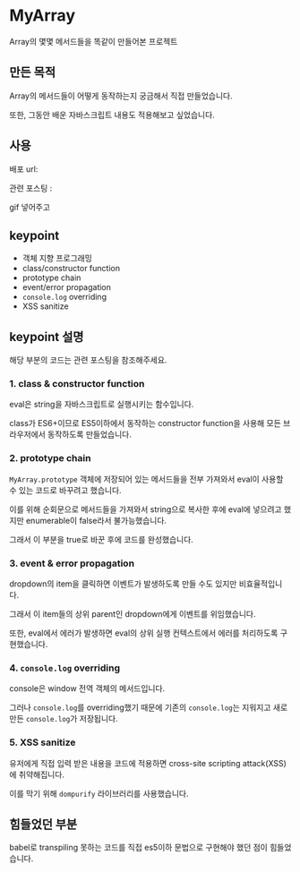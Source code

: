 # MyArray

Array의 몇몇 메서드들을 똑같이 만들어본 프로젝트

## 만든 목적

Array의 메서드들이 어떻게 동작하는지 궁금해서 직접 만들었습니다.

또한, 그동안 배운 자바스크립트 내용도 적용해보고 싶었습니다.

## 사용

배포 url:

관련 포스팅 :

gif 넣어주고

## keypoint

- 객체 지향 프로그래밍
- class/constructor function
- prototype chain
- event/error propagation
- `console.log` overriding
- XSS sanitize

## keypoint 설명

해당 부분의 코드는 관련 포스팅을 참조해주세요.

### 1. class & constructor function

eval은 string을 자바스크립트로 실행시키는 함수입니다.

class가 ES6+이므로 ES5이하에서 동작하는 constructor function을 사용해 모든 브라우저에서 동작하도록 만들었습니다.

### 2. prototype chain

`MyArray.prototype` 객체에 저장되어 있는 메서드들을 전부 가져와서 eval이 사용할 수 있는 코드로 바꾸려고 했습니다.

이를 위해 순회문으로 메서드들을 가져와서 string으로 복사한 후에 eval에 넣으려고 했지만 enumerable이 false라서 불가능했습니다.

그래서 이 부분을 true로 바꾼 후에 코드를 완성했습니다.

### 3. event & error propagation

dropdown의 item을 클릭하면 이벤트가 발생하도록 만들 수도 있지만 비효율적입니다.

그래서 이 item들의 상위 parent인 dropdown에게 이벤트를 위임했습니다.

또한, eval에서 에러가 발생하면 eval의 상위 실행 컨텍스트에서 에러를 처리하도록 구현했습니다.

### 4. `console.log` overriding

console은 window 전역 객체의 메서드입니다.

그러나 `console.log`를 overriding했기 때문에 기존의 `console.log`는 지워지고 새로 만든 `console.log`가 저장됩니다.

### 5. XSS sanitize

유저에게 직접 입력 받은 내용을 코드에 적용하면 cross-site scripting attack(XSS)에 취약해집니다.

이를 막기 위해 `dompurify` 라이브러리를 사용했습니다.

## 힘들었던 부분

babel로 transpiling 못하는 코드를 직접 es5이하 문법으로 구현해야 했던 점이 힘들었습니다.
